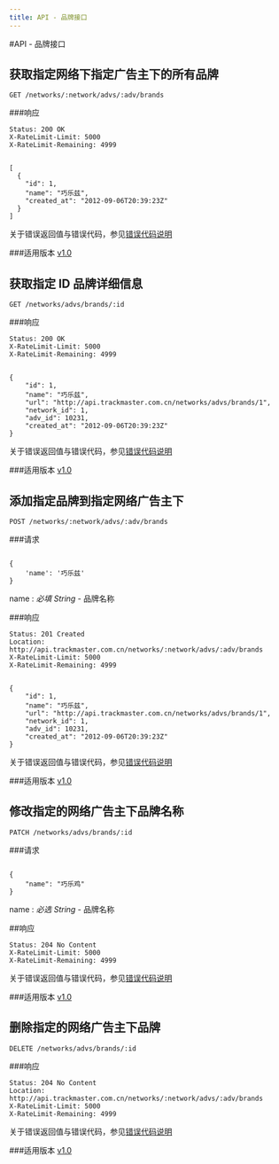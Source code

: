 ```yaml
---
title: API - 品牌接口
---
```


#API - 品牌接口


<h2 id="p1">获取指定网络下指定广告主下的所有品牌</h2>

    GET /networks/:network/advs/:adv/brands

###响应
<pre class="headers">
<code>Status: 200 OK
X-RateLimit-Limit: 5000
X-RateLimit-Remaining: 4999
</code></pre>
<pre class="highlight">
<code class="language-javascript">
[
  {
    "id": 1,
    "name": "巧乐兹",
    "created_at": "2012-09-06T20:39:23Z"
  }
]
</code></pre>

关于错误返回值与错误代码，参见[错误代码说明][apiCommon]  

###适用版本
[v1.0][version]

<h2 id="p2">获取指定 ID 品牌详细信息</h2>

    GET /networks/advs/brands/:id

###响应
<pre class="headers">
<code>Status: 200 OK
X-RateLimit-Limit: 5000
X-RateLimit-Remaining: 4999
</code></pre>
<pre class="highlight">
<code class="language-javascript">
{
    "id": 1,
    "name": "巧乐兹",
    "url": "http://api.trackmaster.com.cn/networks/advs/brands/1",
    "network_id": 1,
    "adv_id": 10231,
    "created_at": "2012-09-06T20:39:23Z"
}
</code></pre>

关于错误返回值与错误代码，参见[错误代码说明][apiCommon]  

###适用版本
[v1.0][version]

<h2 id="p3">添加指定品牌到指定网络广告主下</h2>

    POST /networks/:network/advs/:adv/brands

###请求
<pre class="highlight">
<code class="language-javascript">	
{
    'name': '巧乐兹'
}
</code></pre>
name
: _必填_ *String* - 品牌名称

###响应
<pre class="headers">
<code>Status: 201 Created 
Location: http://api.trackmaster.com.cn/networks/:network/advs/:adv/brands
X-RateLimit-Limit: 5000
X-RateLimit-Remaining: 4999
</code></pre>
<pre class="highlight">
<code class="language-javascript">
{
    "id": 1,
    "name": "巧乐兹",
    "url": "http://api.trackmaster.com.cn/networks/advs/brands/1",
    "network_id": 1,
    "adv_id": 10231,
    "created_at": "2012-09-06T20:39:23Z"
}
</code></pre>

关于错误返回值与错误代码，参见[错误代码说明][apiCommon]

###适用版本
[v1.0][version]

<h2 id="p4">修改指定的网络广告主下品牌名称</h2>

    PATCH /networks/advs/brands/:id

###请求
<pre class="highlight">
<code class="language-javascript">
{
    "name": "巧乐鸡"
}
</code></pre>
name
: _必选_ *String* - 品牌名称


##响应
<pre class="headers no-response">
<code>Status: 204 No Content 
X-RateLimit-Limit: 5000
X-RateLimit-Remaining: 4999
</code></pre>

关于错误返回值与错误代码，参见[错误代码说明][apiCommon]  


###适用版本
[v1.0][version]

<h2 id="p5">删除指定的网络广告主下品牌</h2>

    DELETE /networks/advs/brands/:id

###响应
<pre class="headers no-response">
<code>Status: 204 No Content 
Location: http://api.trackmaster.com.cn/networks/:network/advs/:adv/brands
X-RateLimit-Limit: 5000
X-RateLimit-Remaining: 4999
</code></pre>

关于错误返回值与错误代码，参见[错误代码说明][apiCommon]  

###适用版本
[v1.0][version]


[apiMain]: apiMain
[version]: apiVersion
[apiCommon]:apiCommon
